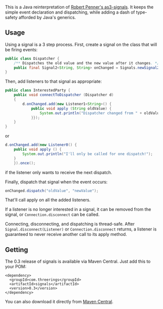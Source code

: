 This is a Java reinterpretation of [Robert Penner's as3-signals](https://github.com/robertpenner/as3-signals). It keeps the simple event declaration and dispatching, while adding a dash of type-safety afforded by Java's generics.

Usage
-----
Using a signal is a 3 step process. First, create a signal on the class that will be firing
events:

```java
public class Dispatcher {
    /** Dispatches the old value and the new value after it changes. */
    public final Signal2<String, String> onChanged = Signals.newSignal2();
}
```

Then, add listeners to that signal as appropriate:

```java
public class InterestedParty {
    public void connectToDispatcher (Dispatcher d)
    {
        d.onChanged.add(new Listener1<String>() {
            public void apply (String oldValue) {
                System.out.println("Dispatcher changed from " + oldValue);
            }});
    }
}
```

or

```java
d.onChanged.add(new Listener0() {
    public void apply () {
        System.out.println("I'll only be called for one dispatch!");
    }
    }).once();
```

if the listener only wants to receive the next dispatch.

Finally, dispatch that signal when the event occurs:

```java
onChanged.dispatch("oldValue", "newValue");
```

That'll call apply on all the added listeners.

If a listener is no longer interested in a signal, it can be removed from the signal, or
`Connection.disconnect` can be called.

Connecting, disconnecting, and dispatching is thread-safe. After `Signal.disconnect(Listener)` or
`Connection.disconnect` returns, a listener is guaranteed to never receive another call to its apply
method.

Getting
-------

The 0.3 release of signals is available via Maven Central. Just add this to your POM:

```
<dependency>
  <groupId>com.threerings</groupId>
  <artifactId>signals</artifactId>
  <version>0.3</version>
</dependency>
```

You can also download it directly from
[Maven Central](http://repo2.maven.org/maven2/com/threerings/signals/0.3/signals-0.3.jar).
